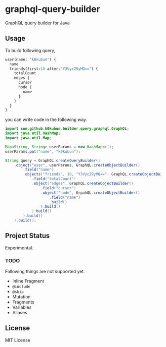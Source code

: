 # graphql-query-builder

GraphQL query builder for Java

## Usage

To build following query,

```graphql
user(name: "k0kubun") {
  name
  friends(first:10 after:"Y3Vyc29yMQ==") {
    totalCount
    edges {
      cursor
      node {
        name
      }
    }
  }
}
```

you can write code in the following way.

```java
import com.github.k0kubun.builder.query.graphql.GraphQL;
import java.util.HashMap;
import java.util.Map;

Map<String, String> userParams = new HashMap<>();
userParams.put("name", "k0kubun");

String query = GraphQL.createQueryBuilder()
    .object("user", userParams, GraphQL.createObjectBuilder()
        .field("name")
        .objects("friends", 10, "Y3Vyc29yMQ==", GraphQL.createObjectBuilder()
            .field("totalCount")
            .object("edges", GraphQL.createObjectBuilder()
                .field("cursor")
                .object("node", GrpahQL.createObjectBuilder()
                    .field("name")
                    .build()
                ).build()
            ).build()
        ).build()
    ).build();
```

## Project Status

Experimental.

### TODO

Following things are not supported yet.

- Inline Fragment
- `@include`
- `@skip`
- Mutation
- Fragments
- Variables
- Aliases

## License

MIT License
